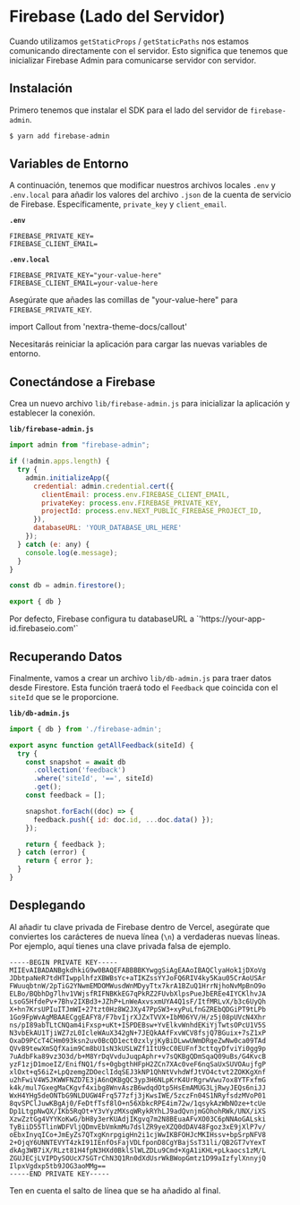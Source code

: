 # Firebase (Lado del Servidor)

Cuando utilizamos `getStaticProps` / `getStaticPaths` nos estamos comunicando directamente con el servidor.
Esto significa que tenemos que inicializar Firebase Admin para comunicarse servidor con servidor.

## Instalación

Primero tenemos que instalar el SDK para el lado del servidor de `firebase-admin`.

```bash
$ yarn add firebase-admin
```

## Variables de Entorno

A continuación, tenemos que modificar nuestros archivos locales `.env` y `.env.local` para añadir los valores del archivo `.json` de la cuenta de servicio de Firebase.
Específicamente, `private_key` y `client_email`.

**`.env`**

```
FIREBASE_PRIVATE_KEY=
FIREBASE_CLIENT_EMAIL=
```

**`.env.local`**

```
FIREBASE_PRIVATE_KEY="your-value-here"
FIREBASE_CLIENT_EMAIL=your-value-here
```

Asegúrate que añades las comillas de "your-value-here" para `FIREBASE_PRIVATE_KEY`.

import Callout from 'nextra-theme-docs/callout'

<Callout emoji="⚠️">
Necesitarás reiniciar la aplicación para cargar las nuevas variables de entorno.
</Callout>

## Conectándose a Firebase

Crea un nuevo archivo `lib/firebase-admin.js` para inicializar la aplicación y establecer la conexión.

**`lib/firebase-admin.js`**

```javascript
import admin from "firebase-admin";

if (!admin.apps.length) {
  try {
    admin.initializeApp({
      credential: admin.credential.cert({
        clientEmail: process.env.FIREBASE_CLIENT_EMAIL,
        privateKey: process.env.FIREBASE_PRIVATE_KEY,
        projectId: process.env.NEXT_PUBLIC_FIREBASE_PROJECT_ID,
      }),
      databaseURL: 'YOUR_DATABASE_URL_HERE'
    });
  } catch (e: any) {
    console.log(e.message);
  }
}

const db = admin.firestore();

export { db }
```

<Callout>
Por defecto, Firebase configura tu databaseURL a `'https://your-app-id.firebaseio.com'`
</Callout>

## Recuperando Datos

Finalmente, vamos a crear un archivo `lib/db-admin.js` para traer datos desde Firestore.
Esta función traerá todo el `Feedback` que coincida con el `siteId` que se le proporcione.

**`lib/db-admin.js`**

```js
import { db } from './firebase-admin';

export async function getAllFeedback(siteId) {
  try {
    const snapshot = await db
      .collection('feedback')
      .where('siteId', '==', siteId)
      .get();
    const feedback = [];

    snapshot.forEach((doc) => {
      feedback.push({ id: doc.id, ...doc.data() });
    });

    return { feedback };
  } catch (error) {
    return { error };
  }
}
```

## Desplegando

Al añadir tu clave privada de Firebase dentro de Vercel, asegúrate que conviertes los carácteres de nueva línea (`\n`) a verdaderas nuevas líneas. Por ejemplo, aquí tienes una clave privada falsa de ejemplo.

```
-----BEGIN PRIVATE KEY-----
MIIEvAIBADANBgkdhkiG9w0BAQEFABBBBKYwggSiAgEAAoIBAQClyaHok1jDXoVg
JDbtpaNeR7tdHTIwpplhfzXBWBsYc+aTIKZssYYJoFQ6RIV4ky5Kau05CrAoUSAr
FWuuqbtnW/2pTiG2YNwmEMDOMWusdWnMDyyTtx7krA1BZuQ1HrrNjhoNvMpBnO9o
ELBo/BQbhDg7lhv1VWjsfRIFNBKkEG7qPkRZ2FUvbXlpsPueJbEREe4IYCKlhvJA
LsoG5HfdePv+7Bhv2IXBd3+JZhP+LnWeAxvsxmUYA4Q1sF/ItfMRLvX/b3c6UyQh
X+hn7KrsUPIuITJmWI+27tzt0Hz8W2JXy47PpSW3+xyPuLfnGZREbQDGiPT9tLPb
1Go9FpWvAgMBAAECggEAFY8/F7bvIjrXJZxTVVX+IbM06YV/H/z5j08pUVcN4Xhr
ns/pI89abTLtCNQam4iFxsp+uKt+ISPDEBsw+YvElkvWnhdEKiYjTwtsOPcU1V5S
N3vbEkAU1TjiWZ7zL0IcleWAuX342gN+7JEQkAAfFxvWCV8fsjQ7BGuix+7sZ1xP
OxaD9PCcT4CHm093ksn2uv0BcQD1ect0zxlyjKyBiDLwwUWmDRgeZwNw0ca09TAd
QVvB9tewXmSQfXaim9Cm8bU1sN3kUSLWZf1ItU9cC0EUFnf3cttqyDfviYi0gg9p
7uAdbFka89vz3O3d/b+M8YrDqVvduJuqpAphr+v7sQKBgQDmSqaQ09uBs/G4KvcB
yzF1zjD1moeIZ/EnifNQ1/fs+0gbgthHFpH2ZCn7XAc0veF6nqSaUxSUVOAujfgP
xlOxt+q56iZ+LpQzemgZDOeclIdqSEJ3kNP1QhNtVvhdWfJtVO4ctvt2ZOKKgXnf
u2hFwiV4W5JKWWFNZD7E3jA6nQKBgQC3yp3H6NLpKrK4UrRgrwVwu7ox8YTFxfmG
k4k/mul7GxegMaCKgvf4xibg8WnvAszB6wdqdOtp5HsEmAMUG3LjRwyJEQs6niJJ
WxH4YHg5deONTbG9NLDUGW4Frq577zfj3jKwsIWE/5zczFn04S1NRyfsdzMVoP01
8qvSPClJuwKBgAj0/FeDtfTsf8lO+n56XbkcRPE4im72w/1qsykAzWbNOze+tcUe
Dp1LtgpNwQX/IKb5RqOt+Y3vYyzMXsqWRykRYhLJ9adQvnjmGOhohRWk/UNX/iXS
XzwZztGg4VYYKoKwG/bH8y3erKUAdjIKgvq7m2N8BEuaAFvXO03C6pNNAoGALski
TyBiiD55TlinWDFVljQDmvEbVmkmMu7dslZR9yeXZQ0dDAV48Fgoz3xE9jXlP7v/
oEbxInyqICo+JmEyZs7QTxgKnrpgigHn2i1cjWwIKBFOHJcMKIHssv+bpSrpNFV8
2+OjqY6UNNTEVYT4zkI91IEnfOsFajVDLfponD8CgYBajSsT31li/QB2GT7vYexT
dkAg3WB7iX/RLzt81H4fpN3HXd0BklSlWLZDLu9Cmd+XgA1iKHL+pLkaocs1zM/L
ZGUJECjLVIPDySOUcX7SGTrChN3Q1Rn0dXdUsrWkBWopGmtz1D99aIzfylXnnyjQ
IlpxVgdxp5tb9JOG3aoMMg==
-----END PRIVATE KEY-----
```

Ten en cuenta el salto de línea que se ha añadido al final.
